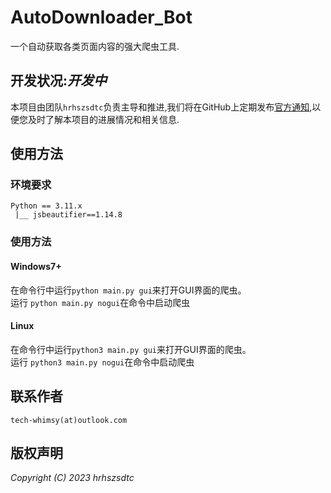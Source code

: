 # AutoDownloader_Bot

一个自动获取各类页面内容的强大爬虫工具.

## 开发状况:***开发中***  

本项目由团队`hrhszsdtc`负责主导和推进,我们将在GitHub上定期发布[官方通知](https://github.com/hrhszsdtc/AutoDownloader_Bot/discussions),以便您及时了解本项目的进展情况和相关信息.

## 使用方法
### 环境要求
```
Python == 3.11.x  
 |__ jsbeautifier==1.14.8

```
### 使用方法
#### Windows7+
在命令行中运行`python main.py gui`来打开GUI界面的爬虫。  
运行 `python main.py nogui`在命令中启动爬虫
#### Linux
在命令行中运行`python3 main.py gui`来打开GUI界面的爬虫。  
运行 `python3 main.py nogui`在命令中启动爬虫

## 联系作者

`tech-whimsy(at)outlook.com`

## 版权声明

*Copyright (C) 2023 hrhszsdtc*
